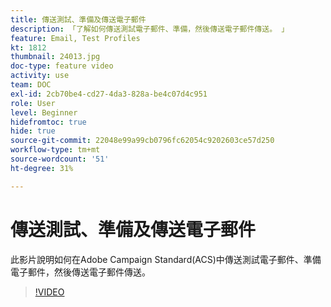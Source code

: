 ```yaml
---
title: 傳送測試、準備及傳送電子郵件
description: 「了解如何傳送測試電子郵件、準備，然後傳送電子郵件傳送。 」
feature: Email, Test Profiles
kt: 1812
thumbnail: 24013.jpg
doc-type: feature video
activity: use
team: DOC
exl-id: 2cb70be4-cd27-4da3-828a-be4c07d4c951
role: User
level: Beginner
hidefromtoc: true
hide: true
source-git-commit: 22048e99a99cb0796fc62054c9202603ce57d250
workflow-type: tm+mt
source-wordcount: '51'
ht-degree: 31%

---
```


# 傳送測試、準備及傳送電子郵件

此影片說明如何在Adobe Campaign Standard(ACS)中傳送測試電子郵件、準備電子郵件，然後傳送電子郵件傳送。

>[!VIDEO](https://video.tv.adobe.com/v/24013/)
